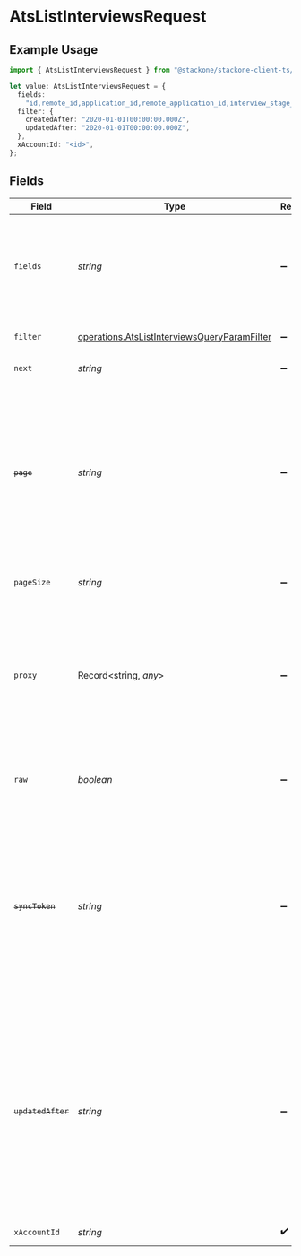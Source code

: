 # AtsListInterviewsRequest

## Example Usage

```typescript
import { AtsListInterviewsRequest } from "@stackone/stackone-client-ts/sdk/models/operations";

let value: AtsListInterviewsRequest = {
  fields:
    "id,remote_id,application_id,remote_application_id,interview_stage_id,remote_interview_stage_id,interview_stage,status,interview_status,interviewer_ids,remote_interviewer_ids,interview_parts,interviewers,start_at,end_at,meeting_url,created_at,updated_at",
  filter: {
    createdAfter: "2020-01-01T00:00:00.000Z",
    updatedAfter: "2020-01-01T00:00:00.000Z",
  },
  xAccountId: "<id>",
};
```

## Fields

| Field                                                                                                                                                                                                                                                        | Type                                                                                                                                                                                                                                                         | Required                                                                                                                                                                                                                                                     | Description                                                                                                                                                                                                                                                  | Example                                                                                                                                                                                                                                                      |
| ------------------------------------------------------------------------------------------------------------------------------------------------------------------------------------------------------------------------------------------------------------ | ------------------------------------------------------------------------------------------------------------------------------------------------------------------------------------------------------------------------------------------------------------ | ------------------------------------------------------------------------------------------------------------------------------------------------------------------------------------------------------------------------------------------------------------ | ------------------------------------------------------------------------------------------------------------------------------------------------------------------------------------------------------------------------------------------------------------ | ------------------------------------------------------------------------------------------------------------------------------------------------------------------------------------------------------------------------------------------------------------ |
| `fields`                                                                                                                                                                                                                                                     | *string*                                                                                                                                                                                                                                                     | :heavy_minus_sign:                                                                                                                                                                                                                                           | The comma separated list of fields that will be returned in the response (if empty, all fields are returned)                                                                                                                                                 | id,remote_id,application_id,remote_application_id,interview_stage_id,remote_interview_stage_id,interview_stage,status,interview_status,interviewer_ids,remote_interviewer_ids,interview_parts,interviewers,start_at,end_at,meeting_url,created_at,updated_at |
| `filter`                                                                                                                                                                                                                                                     | [operations.AtsListInterviewsQueryParamFilter](../../../sdk/models/operations/atslistinterviewsqueryparamfilter.md)                                                                                                                                          | :heavy_minus_sign:                                                                                                                                                                                                                                           | ATS Interviews Filter                                                                                                                                                                                                                                        |                                                                                                                                                                                                                                                              |
| `next`                                                                                                                                                                                                                                                       | *string*                                                                                                                                                                                                                                                     | :heavy_minus_sign:                                                                                                                                                                                                                                           | The unified cursor                                                                                                                                                                                                                                           |                                                                                                                                                                                                                                                              |
| ~~`page`~~                                                                                                                                                                                                                                                   | *string*                                                                                                                                                                                                                                                     | :heavy_minus_sign:                                                                                                                                                                                                                                           | : warning: ** DEPRECATED **: This will be removed in a future release, please migrate away from it as soon as possible.<br/><br/>The page number of the results to fetch                                                                                     |                                                                                                                                                                                                                                                              |
| `pageSize`                                                                                                                                                                                                                                                   | *string*                                                                                                                                                                                                                                                     | :heavy_minus_sign:                                                                                                                                                                                                                                           | The number of results per page                                                                                                                                                                                                                               |                                                                                                                                                                                                                                                              |
| `proxy`                                                                                                                                                                                                                                                      | Record<string, *any*>                                                                                                                                                                                                                                        | :heavy_minus_sign:                                                                                                                                                                                                                                           | Query parameters that can be used to pass through parameters to the underlying provider request by surrounding them with 'proxy' key                                                                                                                         |                                                                                                                                                                                                                                                              |
| `raw`                                                                                                                                                                                                                                                        | *boolean*                                                                                                                                                                                                                                                    | :heavy_minus_sign:                                                                                                                                                                                                                                           | Indicates that the raw request result is returned                                                                                                                                                                                                            |                                                                                                                                                                                                                                                              |
| ~~`syncToken`~~                                                                                                                                                                                                                                              | *string*                                                                                                                                                                                                                                                     | :heavy_minus_sign:                                                                                                                                                                                                                                           | : warning: ** DEPRECATED **: This will be removed in a future release, please migrate away from it as soon as possible.<br/><br/>The sync token to select the only updated results                                                                           |                                                                                                                                                                                                                                                              |
| ~~`updatedAfter`~~                                                                                                                                                                                                                                           | *string*                                                                                                                                                                                                                                                     | :heavy_minus_sign:                                                                                                                                                                                                                                           | : warning: ** DEPRECATED **: This will be removed in a future release, please migrate away from it as soon as possible.<br/><br/>Use a string with a date to only select results updated after that given date                                               | 2020-01-01T00:00:00.000Z                                                                                                                                                                                                                                     |
| `xAccountId`                                                                                                                                                                                                                                                 | *string*                                                                                                                                                                                                                                                     | :heavy_check_mark:                                                                                                                                                                                                                                           | The account identifier                                                                                                                                                                                                                                       |                                                                                                                                                                                                                                                              |